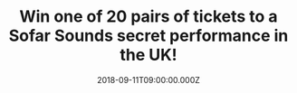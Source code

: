 ---
campaign-uuid: "c-c519647c-244f-42fa-b1d0-3ddffe24839d"
type: "Competition"
category: "Tickets"
date: "2018-09-11T09:00:00.000Z"
end-date: "2018-09-25T23:59:00.000Z"
disable-form: false
is_promoted: true
has_entry_page: true
title: "Win one of 20 pairs of tickets to a Sofar Sounds secret performance in the\
  \ UK!"
competition-description: "<p>Are you the kind of person that loves going to concerts\
  \ and discovering new artists & places? If the answer is YES, we’re sure you won’\
  t want to miss this: we are giving away 20 pairs of tickets to a Sofar Sounds concert\
  \ of your choice anywhere in the UK!</p>\r\n<p>Passionate, dedicated, respectful…\
  \ thousands of artists have performed to Sofar guests! If you want to be part of\
  \ it and be one of them, click on the link below for a chance to win!</p>"
hero-header: "Win one of 20 pairs of tickets to a Sofar Sounds secret performance\
  \ in the UK!"
terms-confirmation: "N/A"
banner-img: "https://assets.expresslyapp.com/asset-9856e9b0-ae0b-46d8-a48b-853a26d03d7e.jpg"
logo-left-href: "https://sofar-dev-pr-3802.herokuapp.com/lp/expressly-test"
logo-left-image: "https://assets.expresslyapp.com/66bd3349-b61b-478b-a249-5cfc2e028ceb-thumb.png"
logo-left-title: "Sofar Sound"
bg-image-hero: "https://assets.expresslyapp.com/asset-e6bfd792-9334-4cd7-bbc6-3d0ce4d7e395.jpg"
bg-image-first: "https://assets.expresslyapp.com/asset-ee95910d-cac7-4357-8a02-3ba3ceeed62e.jpg"
bg-image-second: "https://assets.expresslyapp.com/asset-24fdef4a-41da-4220-9b7d-0376ae63ea96.jpg"
bg-image-third: "https://assets.expresslyapp.com/asset-db9aaeeb-af12-4d52-bbf6-584b43657a86.jpg"
section1-content: "<p>Sofar Sounds reimagines the live event experience through curated,\
  \ secret performances in more than 400 cities around the world.</p>\r\n<p>Founded\
  \ in London in 2009, Sofar brings guests and artists together in unique locations,\
  \ without the distractions that plague other live events. Sofar shows begin as a\
  \ secret: guests sign on for three unnamed performances at undisclosed locations,\
  \ hosted by community members in everyday spaces — from living rooms and rooftops,\
  \ to retail stores. Through the transformation of these spaces into captivating\
  \ venues, Sofar serves as a platform for artists to connect with engaged audiences\
  \ in cities around the world. Sofar invites guests to discover new artists, spaces,\
  \ people, neighborhoods and cities, whether at home or abroad, creating an inclusive\
  \ and accessible global community where people make genuine connections.</p>"
section2-content: "James Bay, Hozier and Lianne La Havas are just a few of the amazing\
  \ alumni who have played Sofar. To discover the best in up-and-coming talent,  apply\
  \ for tickets to attend the show of your choice. If you are selected, confirm your\
  \ place – you can come with your friends or solo! \r\nA day before the show, you\
  \ will get an email with the address of the Sofar and let the party begin! Bring\
  \ some drinks and find a seat (floor seating encouraged!). You won't find out who's\
  \ playing until you get there, so come with an open mind and enjoy the show!"
section3-content: "<p>Attend one of their amazing secret concerts, and it could be\
  \ the best plan of your weekend!</p>\r\n<p>Thanks to NME AAA and Sofar Sounds we\
  \ are offering 20 pairs of tickets to a Sofar Sounds concert of your choice anywhere\
  \ in the UK.</p> \r\n<p>Good luck!</p>"
entry-title: "Win one of 20 pairs of tickets to a Sofar Sounds secret performance\
  \ in the UK!"
entry-content: "Enter the draw to win one of 20 pairs of tickets to a Sofar Sounds\
  \ secret concert of your choice by completing the form below before 23:59 on 25th\
  \ of September 2018."
has-winner: false
prize-description: "One of 20 pairs of tickets to a Sofar Sounds secret performance."
prize-restrictions: "Winner is responsible for any transport costs to/from the event."
special-conditions: "The winners will be contacted the day after the competition closes\
  \ and it will have one week to claim the prize.\r\nMultiple entries are allowed\
  \ up to one every day."
---